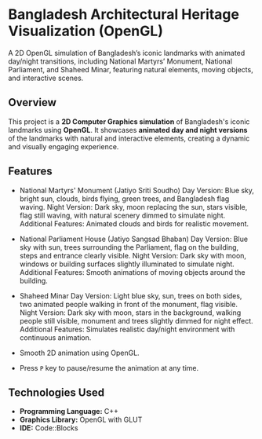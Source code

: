 # Bangladesh Architectural Heritage Visualization (OpenGL)
A 2D OpenGL simulation of Bangladesh’s iconic landmarks with animated day/night transitions, including National Martyrs’ Monument, National Parliament, and Shaheed Minar, featuring natural elements, moving objects, and interactive scenes.


## Overview
This project is a **2D Computer Graphics simulation** of Bangladesh's iconic landmarks using **OpenGL**. It showcases **animated day and night versions** of the landmarks with natural and interactive elements, creating a dynamic and visually engaging experience.

## Features
- National Martyrs' Monument (Jatiyo Sriti Soudho)
Day Version: Blue sky, bright sun, clouds, birds flying, green trees, and Bangladesh flag waving.
Night Version: Dark sky, moon replacing the sun, stars visible, flag still waving, with natural scenery dimmed to simulate night.
Additional Features: Animated clouds and birds for realistic movement.

- National Parliament House (Jatiyo Sangsad Bhaban)
Day Version: Blue sky with sun, trees surrounding the Parliament, flag on the building, steps and entrance clearly visible.
Night Version: Dark sky with moon, windows or building surfaces slightly illuminated to simulate night.
Additional Features: Smooth animations of moving objects around the building.

- Shaheed Minar
Day Version: Light blue sky, sun, trees on both sides, two animated people walking in front of the monument, flag visible.
Night Version: Dark sky with moon, stars in the background, walking people still visible, monument and trees slightly dimmed for night effect.
Additional Features: Simulates realistic day/night environment with continuous animation.
- Smooth 2D animation using OpenGL.
-  Press `P` key to pause/resume the animation at any time.

## Technologies Used
- **Programming Language:** C++
- **Graphics Library:** OpenGL with GLUT
- **IDE:** Code::Blocks 

